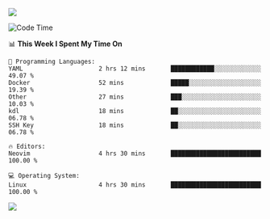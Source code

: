 <!-- [![Top Langs](https://github-readme-stats.vercel.app/api/top-langs/?username=gagahsyuja&theme=dracula&hide_border=true&border_radius=7)](https://github.com/anuraghazra/github-readme-stats) -->

![](https://komarev.com/ghpvc/?username=gagahsyuja&color=orange)

<!--START_SECTION:waka-->
![Code Time](http://img.shields.io/badge/Code%20Time-1%2C477%20hrs-blue)

📊 **This Week I Spent My Time On** 

```text
💬 Programming Languages: 
YAML                     2 hrs 12 mins       ████████████░░░░░░░░░░░░░   49.07 % 
Docker                   52 mins             █████░░░░░░░░░░░░░░░░░░░░   19.39 % 
Other                    27 mins             ███░░░░░░░░░░░░░░░░░░░░░░   10.03 % 
kdl                      18 mins             ██░░░░░░░░░░░░░░░░░░░░░░░   06.78 % 
SSH Key                  18 mins             ██░░░░░░░░░░░░░░░░░░░░░░░   06.78 % 

🔥 Editors: 
Neovim                   4 hrs 30 mins       █████████████████████████   100.00 % 

💻 Operating System: 
Linux                    4 hrs 30 mins       █████████████████████████   100.00 % 
```


<!--END_SECTION:waka-->

![](https://hit.yhype.me/github/profile?account_id=96577465)

